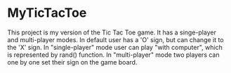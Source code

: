 # MyTicTacToe

This project is my version of the Tic Tac Toe game. It has a singe-player and multi-player modes. In default user has a 'O' sign, but can change it to the 'X' sign.
In "single-player" mode user can play "with computer", which is represented by rand() function. In "multi-player" mode two players can one by one set their sign on the
game board. 
